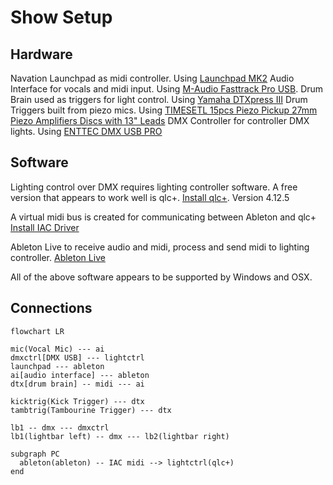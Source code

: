 # Show Setup

## Hardware
Navation Launchpad as midi controller. Using [Launchpad MK2](https://downloads.novationmusic.com/novation/launchpad-mk2/launchpad-mk2)
Audio Interface for vocals and midi input. Using [M-Audio Fasttrack Pro USB](https://www.lclark.edu/live/files/14551-maudio-fast-track-pro-manual).
Drum Brain used as triggers for light control. Using [Yamaha DTXpress III](https://usa.yamaha.com/files/download/other_assets/3/324903/DTXPRESSIIIE2.PDF)
Drum Triggers built from piezo mics. Using [TIMESETL 15pcs Piezo Pickup 27mm Piezo Amplifiers Discs with 13" Leads](https://www.amazon.com/dp/B077YJ3H6R)
DMX Controller for controller DMX lights. Using [ENTTEC DMX USB PRO](https://www.enttec.com/product/lighting-communication-protocols/dmx512/dmx-usb-pro/)

## Software
Lighting control over DMX requires lighting controller software. A free version that appears to work well is qlc+.
[Install qlc+](https://www.qlcplus.org/). Version 4.12.5

A virtual midi bus is created for communicating between Ableton and qlc+
[Install IAC Driver](https://help.ableton.com/hc/en-us/articles/209774225-Setting-up-a-virtual-MIDI-bus)

Ableton Live to receive audio and midi, process and send midi to lighting controller.
[Ableton Live](https://www.ableton.com/en/live/)

All of the above software appears to be supported by Windows and OSX.

## Connections

```mermaid
flowchart LR

mic(Vocal Mic) --- ai
dmxctrl[DMX USB] --- lightctrl
launchpad --- ableton
ai[audio interface] --- ableton
dtx[drum brain] -- midi --- ai

kicktrig(Kick Trigger) --- dtx
tambtrig(Tambourine Trigger) --- dtx

lb1 -- dmx --- dmxctrl
lb1(lightbar left) -- dmx --- lb2(lightbar right)

subgraph PC
  ableton(ableton) -- IAC midi --> lightctrl(qlc+)
end
```


